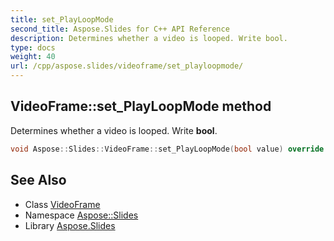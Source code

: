 ```yaml
---
title: set_PlayLoopMode
second_title: Aspose.Slides for C++ API Reference
description: Determines whether a video is looped. Write bool.
type: docs
weight: 40
url: /cpp/aspose.slides/videoframe/set_playloopmode/
---
```

## VideoFrame::set_PlayLoopMode method


Determines whether a video is looped. Write **bool**.

```cpp
void Aspose::Slides::VideoFrame::set_PlayLoopMode(bool value) override
```

## See Also

* Class [VideoFrame](../)
* Namespace [Aspose::Slides](../../)
* Library [Aspose.Slides](../../../)
